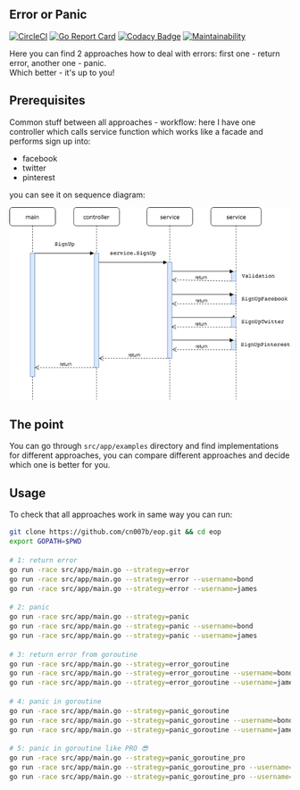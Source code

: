 Error or Panic
-

[![CircleCI](https://circleci.com/gh/cn007b/eop.svg?style=svg)](https://circleci.com/gh/cn007b/eop)
[![Go Report Card](https://goreportcard.com/badge/github.com/cn007b/eop)](https://goreportcard.com/report/github.com/cn007b/eop)
[![Codacy Badge](https://api.codacy.com/project/badge/Grade/b05afa73b94146d4bd65543d32e7627b)](https://www.codacy.com/app/cn007b/eop?utm_source=github.com&amp;utm_medium=referral&amp;utm_content=cn007b/eop&amp;utm_campaign=Badge_Grade)
[![Maintainability](https://api.codeclimate.com/v1/badges/caf54b60fe8ae4d9a423/maintainability)](https://codeclimate.com/github/cn007b/eop/maintainability)

Here you can find 2 approaches how to deal with errors:
first one - return error, another one - panic.
<br>Which better - it's up to you!

## Prerequisites

Common stuff between all approaches - workflow:
here I have one controller which calls service function
which works like a facade and performs sign up into:

* facebook
* twitter
* pinterest

you can see it on sequence diagram:

![sequence diagram](/sequenceDiagram.png)

## The point

You can go through `src/app/examples` directory and find implementations for different approaches,
you can compare different approaches and decide which one is better for you.

## Usage

To check that all approaches work in same way you can run:

````bash
git clone https://github.com/cn007b/eop.git && cd eop
export GOPATH=$PWD

# 1: return error
go run -race src/app/main.go --strategy=error
go run -race src/app/main.go --strategy=error --username=bond
go run -race src/app/main.go --strategy=error --username=james

# 2: panic
go run -race src/app/main.go --strategy=panic
go run -race src/app/main.go --strategy=panic --username=bond
go run -race src/app/main.go --strategy=panic --username=james

# 3: return error from goroutine
go run -race src/app/main.go --strategy=error_goroutine
go run -race src/app/main.go --strategy=error_goroutine --username=bond
go run -race src/app/main.go --strategy=error_goroutine --username=james

# 4: panic in goroutine
go run -race src/app/main.go --strategy=panic_goroutine
go run -race src/app/main.go --strategy=panic_goroutine --username=bond
go run -race src/app/main.go --strategy=panic_goroutine --username=james

# 5: panic in goroutine like PRO 😎
go run -race src/app/main.go --strategy=panic_goroutine_pro
go run -race src/app/main.go --strategy=panic_goroutine_pro --username=bond
go run -race src/app/main.go --strategy=panic_goroutine_pro --username=james
````
